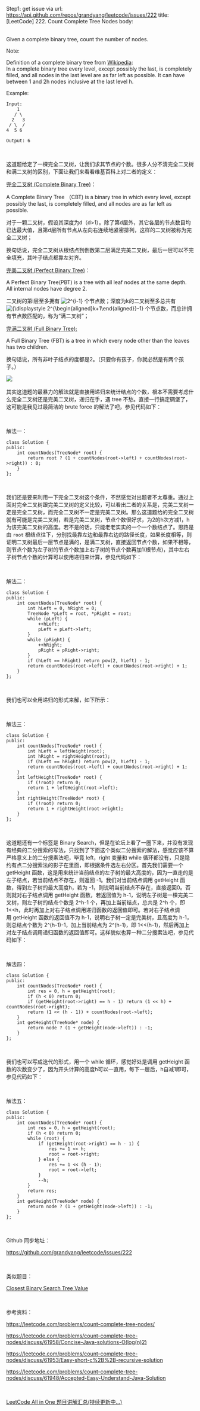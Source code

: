 Step1: get issue via url: https://api.github.com/repos/grandyang/leetcode/issues/222 
 title:[LeetCode] 222. Count Complete Tree Nodes 
 body:  
  

Given a complete binary tree, count the number of nodes.

Note:

Definition of a complete binary tree from [Wikipedia](http://en.wikipedia.org/wiki/Binary_tree#Types_of_binary_trees):  
In a complete binary tree every level, except possibly the last, is completely filled, and all nodes in the last level are as far left as possible. It can have between 1 and 2h nodes inclusive at the last level h.

Example:
    
    
    Input: 
        1
       / \
      2   3
     / \  /
    4  5 6
    
    Output: 6

 

这道题给定了一棵完全二叉树，让我们求其节点的个数。很多人分不清完全二叉树和满二叉树的区别，下面让我们来看看维基百科上对二者的定义：

[完全二叉树 (Complete Binary Tree)](https://zh.wikipedia.org/wiki/%E4%BA%8C%E5%8F%89%E6%A0%91)：

A Complete Binary Tree （CBT) is a binary tree in which every level, except possibly the last, is completely filled, and all nodes are as far left as possible.

对于一颗二叉树，假设其深度为d（d>1）。除了第d层外，其它各层的节点数目均已达最大值，且第d层所有节点从左向右连续地紧密排列，这样的二叉树被称为完全二叉树；

换句话说，完全二叉树从根结点到倒数第二层满足完美二叉树，最后一层可以不完全填充，其叶子结点都靠左对齐。

[完美二叉树 (Perfect Binary Tree)](https://zh.wikipedia.org/wiki/%E4%BA%8C%E5%8F%89%E6%A0%91)：

A Perfect Binary Tree(PBT) is a tree with all leaf nodes at the same depth. All internal nodes have degree 2.

二叉树的第i层至多拥有 ![2^{i-1}](https://wikimedia.org/api/rest_v1/media/math/render/svg/de838b503259acc792dd682654445984ea6e4c6d) 个节点数；深度为k的二叉树至多总共有 ![{\\displaystyle 2^{\\begin{aligned}k+1\\end{aligned}}-1}](https://wikimedia.org/api/rest_v1/media/math/render/svg/f24729d4eae59094b7ed114e09dcbf142f32cde8) 个节点数，而总计拥有节点数匹配的，称为“满二叉树”；

[完满二叉树 (Full Binary Tree):](http://www.cnblogs.com/idorax/p/6441043.html)

A Full Binary Tree (FBT) is a tree in which every node other than the leaves has two children.

换句话说，所有非叶子结点的度都是2。（只要你有孩子，你就必然是有两个孩子。）

![](https://raw.githubusercontent.com/grandyang/leetcode/master/img/222_full_binary_tree.png) 

其实这道题的最暴力的解法就是直接用递归来统计结点的个数，根本不需要考虑什么完全二叉树还是完美二叉树，递归在手，遇 tree 不愁。直接一行搞定碉堡了，这可能是我见过最简洁的 brute force 的解法了吧，参见代码如下：

 

解法一：
    
    
    class Solution {
    public:
        int countNodes(TreeNode* root) {
            return root ? (1 + countNodes(root->left) + countNodes(root->right)) : 0;
        }
    };

 

我们还是要来利用一下完全二叉树这个条件，不然感觉对出题者不太尊重。通过上面对完全二叉树跟完美二叉树的定义比较，可以看出二者的关系是，完美二叉树一定是完全二叉树，而完全二叉树不一定是完美二叉树。那么这道题给的完全二叉树就有可能是完美二叉树，若是完美二叉树，节点个数很好求，为2的h次方减1，h为该完美二叉树的高度。若不是的话，只能老老实实的一个一个数结点了。思路是由 `root` 根结点往下，分别找最靠左边和最靠右边的路径长度，如果长度相等，则证明二叉树最后一层节点是满的，是满二叉树，直接返回节点个数，如果不相等，则节点个数为左子树的节点个数加上右子树的节点个数再加1(根节点)，其中左右子树节点个数的计算可以使用递归来计算，参见代码如下：

 

解法二：
    
    
    class Solution {
    public:
        int countNodes(TreeNode* root) {
            int hLeft = 0, hRight = 0;
            TreeNode *pLeft = root, *pRight = root;
            while (pLeft) {
                ++hLeft;
                pLeft = pLeft->left;
            }
            while (pRight) {
                ++hRight;
                pRight = pRight->right;
            }
            if (hLeft == hRight) return pow(2, hLeft) - 1;
            return countNodes(root->left) + countNodes(root->right) + 1;
        }
    };

 

我们也可以全用递归的形式来解，如下所示：

 

解法三：
    
    
    class Solution {
    public:
        int countNodes(TreeNode* root) {
            int hLeft = leftHeight(root);
            int hRight = rightHeight(root);
            if (hLeft == hRight) return pow(2, hLeft) - 1;
            return countNodes(root->left) + countNodes(root->right) + 1;
        }
        int leftHeight(TreeNode* root) {
            if (!root) return 0;
            return 1 + leftHeight(root->left);
        }
        int rightHeight(TreeNode* root) {
            if (!root) return 0;
            return 1 + rightHeight(root->right);
        }
    };

 

这道题还有一个标签是 Binary Search，但是在论坛上看了一圈下来，并没有发现有经典的二分搜索的写法，只找到了下面这个类似二分搜索的解法，感觉应该不算严格意义上的二分搜素法吧，毕竟 left，right 变量和 while 循环都没有，只是隐约有点二分搜索法的影子在里面，即根据条件选左右分区。首先我们需要一个 getHeight 函数，这是用来统计当前结点的左子树的最大高度的，因为一直走的是左子结点，若当前结点不存在，则返回 -1。我们对当前结点调用 getHeight 函数，得到左子树的最大高度h，若为 -1，则说明当前结点不存在，直接返回0。否则就对右子结点调用 getHeight 函数，若返回值为 h-1，说明左子树是一棵完美二叉树，则左子树的结点个数是 2^h-1 个，再加上当前结点，总共是 2^h 个，即 1<<h，此时再加上对右子结点调用递归函数的返回值即可。若对右子结点调用 getHeight 函数的返回值不为 h-1，说明右子树一定是完美树，且高度为 h-1，则总结点个数为 2^(h-1)-1，加上当前结点为 2^(h-1)，即 1<<(h-1)，然后再加上对左子结点调用递归函数的返回值即可。这样貌似也算一种二分搜索法吧，参见代码如下：

 

解法四：
    
    
    class Solution {
    public:
        int countNodes(TreeNode* root) {
            int res = 0, h = getHeight(root);
            if (h < 0) return 0;
            if (getHeight(root->right) == h - 1) return (1 << h) + countNodes(root->right);
            return (1 << (h - 1)) + countNodes(root->left);
        }
        int getHeight(TreeNode* node) {
            return node ? (1 + getHeight(node->left)) : -1;
        }
    };

 

我们也可以写成迭代的形式，用一个 while 循环，感觉好处是调用 getHeight 函数的次数变少了，因为开头计算的高度h可以一直用，每下一层后，h自减1即可，参见代码如下：

 

解法五：
    
    
    class Solution {
    public:
        int countNodes(TreeNode* root) {
            int res = 0, h = getHeight(root);
            if (h < 0) return 0;
            while (root) {
                if (getHeight(root->right) == h - 1) {
                    res += 1 << h;
                    root = root->right;
                } else {
                    res += 1 << (h - 1);
                    root = root->left;
                }
                --h;
            }
            return res;
        }
        int getHeight(TreeNode* node) {
            return node ? (1 + getHeight(node->left)) : -1;
        }
    };

 

Github 同步地址：

<https://github.com/grandyang/leetcode/issues/222>

 

类似题目：

[Closest Binary Search Tree Value](http://www.cnblogs.com/grandyang/p/5237170.html)

 

参考资料：

<https://leetcode.com/problems/count-complete-tree-nodes/>

<https://leetcode.com/problems/count-complete-tree-nodes/discuss/61958/Concise-Java-solutions-O(log(n)2)>

<https://leetcode.com/problems/count-complete-tree-nodes/discuss/61953/Easy-short-c%2B%2B-recursive-solution>

<https://leetcode.com/problems/count-complete-tree-nodes/discuss/61948/Accepted-Easy-Understand-Java-Solution>

 

[LeetCode All in One 题目讲解汇总(持续更新中...)](http://www.cnblogs.com/grandyang/p/4606334.html)
